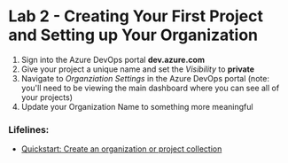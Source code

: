 # Lab 2 - Creating Your First Project and Setting up Your Organization

1. Sign into the Azure DevOps portal **dev.azure.com**
2. Give your project a unique name and set the *Visibility* to **private**
3. Navigate to *Organziation Settings* in the Azure DevOps portal (note: you'll need to be viewing the main dashboard where you can see all of your projects)
4. Update your Organization Name to something more meaningful

### Lifelines:

* [Quickstart: Create an organization or project collection](https://docs.microsoft.com/en-us/azure/devops/organizations/accounts/create-organization)


